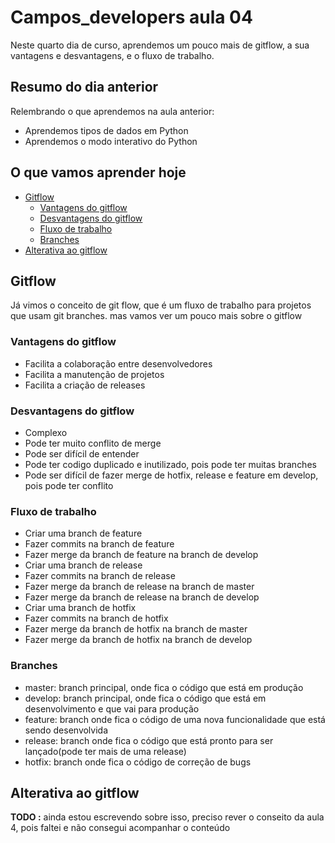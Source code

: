 # Campos_developers aula 04

Neste quarto dia de curso, aprendemos um pouco mais de gitflow, a sua vantagens e desvantagens, e o fluxo de trabalho.

## Resumo do dia anterior

Relembrando o que aprendemos na aula anterior:

- Aprendemos tipos de dados em Python
- Aprendemos o modo interativo do Python

## O que vamos aprender hoje

- [Gitflow](#gitflow)
  - [Vantagens do gitflow](#vantagens-do-gitflow)
  - [Desvantagens do gitflow](#desvantagens-do-gitflow)
  - [Fluxo de trabalho](#fluxo-de-trabalho)
  - [Branches](#branches)
- [Alterativa ao gitflow](#alterativa-ao-gitflow)

## Gitflow

Já vimos o conceito de git flow, que é um fluxo de trabalho para projetos que usam git branches.
mas vamos ver um pouco mais sobre o gitflow

### Vantagens do gitflow

- Facilita a colaboração entre desenvolvedores
- Facilita a manutenção de projetos
- Facilita a criação de releases

### Desvantagens do gitflow

- Complexo
- Pode ter muito conflito de merge
- Pode ser difícil de entender
- Pode ter codigo duplicado e inutilizado, pois pode ter muitas branches
- Pode ser difícil de fazer merge de hotfix, release e feature em develop, pois pode ter conflito

### Fluxo de trabalho

- Criar uma branch de feature
- Fazer commits na branch de feature
- Fazer merge da branch de feature na branch de develop
- Criar uma branch de release
- Fazer commits na branch de release
- Fazer merge da branch de release na branch de master
- Fazer merge da branch de release na branch de develop
- Criar uma branch de hotfix
- Fazer commits na branch de hotfix
- Fazer merge da branch de hotfix na branch de master
- Fazer merge da branch de hotfix na branch de develop

### Branches

- master: branch principal, onde fica o código que está em produção
- develop: branch principal, onde fica o código que está em desenvolvimento e que vai para produção
- feature: branch onde fica o código de uma nova funcionalidade que está sendo desenvolvida
- release: branch onde fica o código que está pronto para ser lançado(pode ter mais de uma release)
- hotfix: branch onde fica o código de correção de bugs

## Alterativa ao gitflow

**TODO :** ainda estou escrevendo sobre isso, preciso rever o conseito da aula 4, pois faltei e não consegui acompanhar o conteúdo

